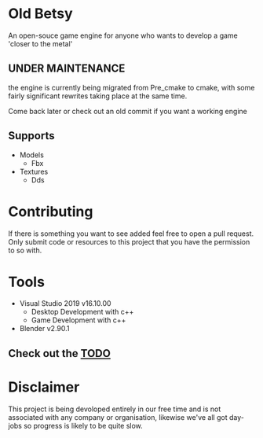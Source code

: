 # Old Betsy
An open-souce game engine for anyone who wants to develop a game 'closer to the metal'

## UNDER MAINTENANCE
the engine is currently being migrated from Pre_cmake to cmake, with some fairly significant rewrites taking place at the same time.

Come back later or check out an old commit if you want a working engine

## Supports
- Models
  - Fbx
- Textures
  - Dds

# Contributing
If there is something you want to see added feel free to open a pull request.
Only submit code or resources to this project that you have the permission to so with.

# Tools
- Visual Studio 2019 v16.10.00
  - Desktop Development with c++
  - Game Development with c++
- Blender v2.90.1

## Check out the [TODO](TODO.md)

# Disclaimer
This project is being devoloped entirely in our free time and is not associated with any company or organisation, likewise we've all got day-jobs so progress is likely to be quite slow.
